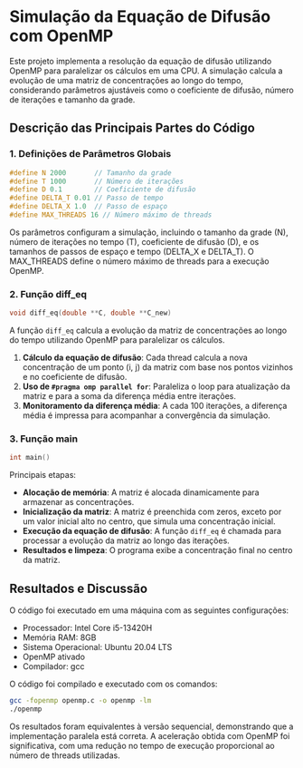 # Simulação da Equação de Difusão com OpenMP

Este projeto implementa a resolução da equação de difusão utilizando OpenMP para paralelizar os cálculos em uma CPU. A simulação calcula a evolução de uma matriz de concentrações ao longo do tempo, considerando parâmetros ajustáveis como o coeficiente de difusão, número de iterações e tamanho da grade.

## Descrição das Principais Partes do Código

### 1. Definições de Parâmetros Globais
```c
#define N 2000       // Tamanho da grade
#define T 1000       // Número de iterações
#define D 0.1        // Coeficiente de difusão
#define DELTA_T 0.01 // Passo de tempo
#define DELTA_X 1.0  // Passo de espaço
#define MAX_THREADS 16 // Número máximo de threads
```

Os parâmetros configuram a simulação, incluindo o tamanho da grade (N), número de iterações no tempo (T), coeficiente de difusão (D), e os tamanhos de passos de espaço e tempo (DELTA_X e DELTA_T). O MAX_THREADS define o número máximo de threads para a execução OpenMP.

### 2. Função diff_eq
```c
void diff_eq(double **C, double **C_new)
```
A função `diff_eq` calcula a evolução da matriz de concentrações ao longo do tempo utilizando OpenMP para paralelizar os cálculos.

1. **Cálculo da equação de difusão**: Cada thread calcula a nova concentração de um ponto (i, j) da matriz com base nos pontos vizinhos e no coeficiente de difusão.
2. **Uso de `#pragma omp parallel for`**: Paraleliza o loop para atualização da matriz e para a soma da diferença média entre iterações.
3. **Monitoramento da diferença média**: A cada 100 iterações, a diferença média é impressa para acompanhar a convergência da simulação.

### 3. Função main
```c
int main()
```
Principais etapas:
- **Alocação de memória**: A matriz é alocada dinamicamente para armazenar as concentrações.
- **Inicialização da matriz**: A matriz é preenchida com zeros, exceto por um valor inicial alto no centro, que simula uma concentração inicial.
- **Execução da equação de difusão**: A função `diff_eq` é chamada para processar a evolução da matriz ao longo das iterações.
- **Resultados e limpeza**: O programa exibe a concentração final no centro da matriz.

## Resultados e Discussão

O código foi executado em uma máquina com as seguintes configurações:

- Processador: Intel Core i5-13420H
- Memória RAM: 8GB
- Sistema Operacional: Ubuntu 20.04 LTS
- OpenMP ativado
- Compilador: gcc

O código foi compilado e executado com os comandos:

```bash
gcc -fopenmp openmp.c -o openmp -lm
./openmp
```

Os resultados foram equivalentes à versão sequencial, demonstrando que a implementação paralela está correta. A aceleração obtida com OpenMP foi significativa, com uma redução no tempo de execução proporcional ao número de threads utilizadas.